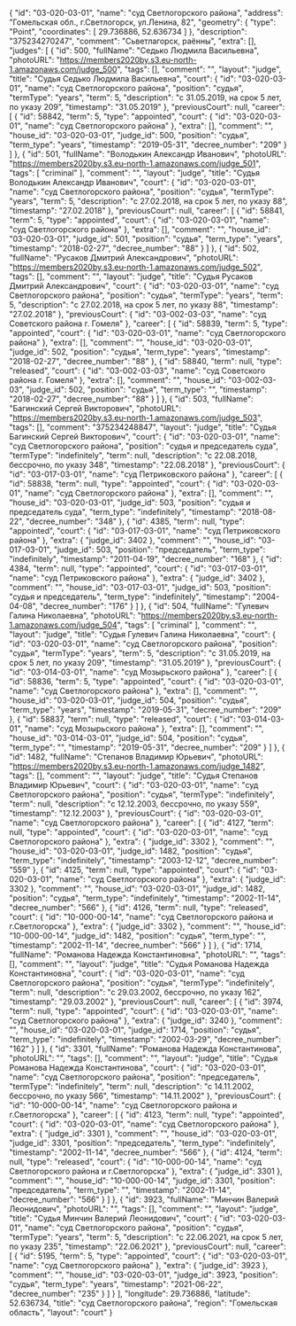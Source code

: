 {
    "id": "03-020-03-01",
    "name": "суд Светлогорского района",
    "address": "Гомельская обл., г.Светлогорск, ул.Ленина, 82",
    "geometry": {
        "type": "Point",
        "coordinates": [
            29.736886,
            52.636734
        ]
    },
    "description": "375234270247",
    "comment": "Сьветлагорск, раённы",
    "extra": [],
    "judges": [
        {
            "id": 500,
            "fullName": "Седько Людмила Васильевна",
            "photoURL": "https://members2020by.s3.eu-north-1.amazonaws.com/judge_500",
            "tags": [],
            "comment": "",
            "layout": "judge",
            "title": "Судья Седько Людмила Васильевна",
            "court": {
                "id": "03-020-03-01",
                "name": "суд Светлогорского района",
                "position": "судья",
                "termType": "years",
                "term": 5,
                "description": "c 31.05.2019, на срок 5 лет, по указу 209",
                "timestamp": "31.05.2019"
            },
            "previousCourt": null,
            "career": [
                {
                    "id": 58842,
                    "term": 5,
                    "type": "appointed",
                    "court": {
                        "id": "03-020-03-01",
                        "name": "суд Светлогорского района"
                    },
                    "extra": [],
                    "comment": "",
                    "house_id": "03-020-03-01",
                    "judge_id": 500,
                    "position": "судья",
                    "term_type": "years",
                    "timestamp": "2019-05-31",
                    "decree_number": "209"
                }
            ]
        },
        {
            "id": 501,
            "fullName": "Володькин Александр Иванович",
            "photoURL": "https://members2020by.s3.eu-north-1.amazonaws.com/judge_501",
            "tags": [
                "criminal"
            ],
            "comment": "",
            "layout": "judge",
            "title": "Судья Володькин Александр Иванович",
            "court": {
                "id": "03-020-03-01",
                "name": "суд Светлогорского района",
                "position": "судья",
                "termType": "years",
                "term": 5,
                "description": "c 27.02.2018, на срок 5 лет, по указу 88",
                "timestamp": "27.02.2018"
            },
            "previousCourt": null,
            "career": [
                {
                    "id": 58841,
                    "term": 5,
                    "type": "appointed",
                    "court": {
                        "id": "03-020-03-01",
                        "name": "суд Светлогорского района"
                    },
                    "extra": [],
                    "comment": "",
                    "house_id": "03-020-03-01",
                    "judge_id": 501,
                    "position": "судья",
                    "term_type": "years",
                    "timestamp": "2018-02-27",
                    "decree_number": "88"
                }
            ]
        },
        {
            "id": 502,
            "fullName": "Русаков Дмитрий Александрович",
            "photoURL": "https://members2020by.s3.eu-north-1.amazonaws.com/judge_502",
            "tags": [],
            "comment": "",
            "layout": "judge",
            "title": "Судья Русаков Дмитрий Александрович",
            "court": {
                "id": "03-020-03-01",
                "name": "суд Светлогорского района",
                "position": "судья",
                "termType": "years",
                "term": 5,
                "description": "c 27.02.2018, на срок 5 лет, по указу 88",
                "timestamp": "27.02.2018"
            },
            "previousCourt": {
                "id": "03-002-03-03",
                "name": "суд Советского района г. Гомеля"
            },
            "career": [
                {
                    "id": 58839,
                    "term": 5,
                    "type": "appointed",
                    "court": {
                        "id": "03-020-03-01",
                        "name": "суд Светлогорского района"
                    },
                    "extra": [],
                    "comment": "",
                    "house_id": "03-020-03-01",
                    "judge_id": 502,
                    "position": "судья",
                    "term_type": "years",
                    "timestamp": "2018-02-27",
                    "decree_number": "88"
                },
                {
                    "id": 58840,
                    "term": null,
                    "type": "released",
                    "court": {
                        "id": "03-002-03-03",
                        "name": "суд Советского района г. Гомеля"
                    },
                    "extra": [],
                    "comment": "",
                    "house_id": "03-002-03-03",
                    "judge_id": 502,
                    "position": "судья",
                    "term_type": "",
                    "timestamp": "2018-02-27",
                    "decree_number": "88"
                }
            ]
        },
        {
            "id": 503,
            "fullName": "Багинский Сергей Викторович",
            "photoURL": "https://members2020by.s3.eu-north-1.amazonaws.com/judge_503",
            "tags": [],
            "comment": "375234248847",
            "layout": "judge",
            "title": "Судья Багинский Сергей Викторович",
            "court": {
                "id": "03-020-03-01",
                "name": "суд Светлогорского района",
                "position": "судья и председатель суда",
                "termType": "indefinitely",
                "term": null,
                "description": "c 22.08.2018, бессрочно, по указу 348",
                "timestamp": "22.08.2018"
            },
            "previousCourt": {
                "id": "03-017-03-01",
                "name": "суд Петриковского района"
            },
            "career": [
                {
                    "id": 58838,
                    "term": null,
                    "type": "appointed",
                    "court": {
                        "id": "03-020-03-01",
                        "name": "суд Светлогорского района"
                    },
                    "extra": [],
                    "comment": "",
                    "house_id": "03-020-03-01",
                    "judge_id": 503,
                    "position": "судья и председатель суда",
                    "term_type": "indefinitely",
                    "timestamp": "2018-08-22",
                    "decree_number": "348"
                },
                {
                    "id": 4385,
                    "term": null,
                    "type": "appointed",
                    "court": {
                        "id": "03-017-03-01",
                        "name": "суд Петриковского района"
                    },
                    "extra": {
                        "judge_id": 3402
                    },
                    "comment": "",
                    "house_id": "03-017-03-01",
                    "judge_id": 503,
                    "position": "председатель",
                    "term_type": "indefinitely",
                    "timestamp": "2011-04-19",
                    "decree_number": "168"
                },
                {
                    "id": 4384,
                    "term": null,
                    "type": "appointed",
                    "court": {
                        "id": "03-017-03-01",
                        "name": "суд Петриковского района"
                    },
                    "extra": {
                        "judge_id": 3402
                    },
                    "comment": "",
                    "house_id": "03-017-03-01",
                    "judge_id": 503,
                    "position": "судья и председатель",
                    "term_type": "indefinitely",
                    "timestamp": "2004-04-08",
                    "decree_number": "176"
                }
            ]
        },
        {
            "id": 504,
            "fullName": "Гулевич Галина Николаевна",
            "photoURL": "https://members2020by.s3.eu-north-1.amazonaws.com/judge_504",
            "tags": [
                "criminal"
            ],
            "comment": "",
            "layout": "judge",
            "title": "Судья Гулевич Галина Николаевна",
            "court": {
                "id": "03-020-03-01",
                "name": "суд Светлогорского района",
                "position": "судья",
                "termType": "years",
                "term": 5,
                "description": "c 31.05.2019, на срок 5 лет, по указу 209",
                "timestamp": "31.05.2019"
            },
            "previousCourt": {
                "id": "03-014-03-01",
                "name": "суд Мозырьского района"
            },
            "career": [
                {
                    "id": 58836,
                    "term": 5,
                    "type": "appointed",
                    "court": {
                        "id": "03-020-03-01",
                        "name": "суд Светлогорского района"
                    },
                    "extra": [],
                    "comment": "",
                    "house_id": "03-020-03-01",
                    "judge_id": 504,
                    "position": "судья",
                    "term_type": "years",
                    "timestamp": "2019-05-31",
                    "decree_number": "209"
                },
                {
                    "id": 58837,
                    "term": null,
                    "type": "released",
                    "court": {
                        "id": "03-014-03-01",
                        "name": "суд Мозырьского района"
                    },
                    "extra": [],
                    "comment": "",
                    "house_id": "03-014-03-01",
                    "judge_id": 504,
                    "position": "судья",
                    "term_type": "",
                    "timestamp": "2019-05-31",
                    "decree_number": "209"
                }
            ]
        },
        {
            "id": 1482,
            "fullName": "Степанов Владимир Юрьевич",
            "photoURL": "https://members2020by.s3.eu-north-1.amazonaws.com/judge_1482",
            "tags": [],
            "comment": "",
            "layout": "judge",
            "title": "Судья Степанов Владимир Юрьевич",
            "court": {
                "id": "03-020-03-01",
                "name": "суд Светлогорского района",
                "position": "судья",
                "termType": "indefinitely",
                "term": null,
                "description": "c 12.12.2003, бессрочно, по указу 559",
                "timestamp": "12.12.2003"
            },
            "previousCourt": {
                "id": "03-020-03-01",
                "name": "суд Светлогорского района"
            },
            "career": [
                {
                    "id": 4127,
                    "term": null,
                    "type": "appointed",
                    "court": {
                        "id": "03-020-03-01",
                        "name": "суд Светлогорского района"
                    },
                    "extra": {
                        "judge_id": 3302
                    },
                    "comment": "",
                    "house_id": "03-020-03-01",
                    "judge_id": 1482,
                    "position": "судья",
                    "term_type": "indefinitely",
                    "timestamp": "2003-12-12",
                    "decree_number": "559"
                },
                {
                    "id": 4125,
                    "term": null,
                    "type": "appointed",
                    "court": {
                        "id": "03-020-03-01",
                        "name": "суд Светлогорского района"
                    },
                    "extra": {
                        "judge_id": 3302
                    },
                    "comment": "",
                    "house_id": "03-020-03-01",
                    "judge_id": 1482,
                    "position": "судья",
                    "term_type": "indefinitely",
                    "timestamp": "2002-11-14",
                    "decree_number": "566"
                },
                {
                    "id": 4126,
                    "term": null,
                    "type": "released",
                    "court": {
                        "id": "10-000-00-14",
                        "name": "суд Светлогорского района и г.Светлогорска"
                    },
                    "extra": {
                        "judge_id": 3302
                    },
                    "comment": "",
                    "house_id": "10-000-00-14",
                    "judge_id": 1482,
                    "position": "судья",
                    "term_type": "",
                    "timestamp": "2002-11-14",
                    "decree_number": "566"
                }
            ]
        },
        {
            "id": 1714,
            "fullName": "Романова Надежда Константиновна",
            "photoURL": "",
            "tags": [],
            "comment": "",
            "layout": "judge",
            "title": "Судья Романова Надежда Константиновна",
            "court": {
                "id": "03-020-03-01",
                "name": "суд Светлогорского района",
                "position": "судья",
                "termType": "indefinitely",
                "term": null,
                "description": "c 29.03.2002, бессрочно, по указу 162",
                "timestamp": "29.03.2002"
            },
            "previousCourt": null,
            "career": [
                {
                    "id": 3974,
                    "term": null,
                    "type": "appointed",
                    "court": {
                        "id": "03-020-03-01",
                        "name": "суд Светлогорского района"
                    },
                    "extra": {
                        "judge_id": 3240
                    },
                    "comment": "",
                    "house_id": "03-020-03-01",
                    "judge_id": 1714,
                    "position": "судья",
                    "term_type": "indefinitely",
                    "timestamp": "2002-03-29",
                    "decree_number": "162"
                }
            ]
        },
        {
            "id": 3301,
            "fullName": "Романова Надежда Константинова",
            "photoURL": "",
            "tags": [],
            "comment": "",
            "layout": "judge",
            "title": "Судья Романова Надежда Константинова",
            "court": {
                "id": "03-020-03-01",
                "name": "суд Светлогорского района",
                "position": "председатель",
                "termType": "indefinitely",
                "term": null,
                "description": "c 14.11.2002, бессрочно, по указу 566",
                "timestamp": "14.11.2002"
            },
            "previousCourt": {
                "id": "10-000-00-14",
                "name": "суд Светлогорского района и г.Светлогорска"
            },
            "career": [
                {
                    "id": 4123,
                    "term": null,
                    "type": "appointed",
                    "court": {
                        "id": "03-020-03-01",
                        "name": "суд Светлогорского района"
                    },
                    "extra": {
                        "judge_id": 3301
                    },
                    "comment": "",
                    "house_id": "03-020-03-01",
                    "judge_id": 3301,
                    "position": "председатель",
                    "term_type": "indefinitely",
                    "timestamp": "2002-11-14",
                    "decree_number": "566"
                },
                {
                    "id": 4124,
                    "term": null,
                    "type": "released",
                    "court": {
                        "id": "10-000-00-14",
                        "name": "суд Светлогорского района и г.Светлогорска"
                    },
                    "extra": {
                        "judge_id": 3301
                    },
                    "comment": "",
                    "house_id": "10-000-00-14",
                    "judge_id": 3301,
                    "position": "председатель",
                    "term_type": "",
                    "timestamp": "2002-11-14",
                    "decree_number": "566"
                }
            ]
        },
        {
            "id": 3923,
            "fullName": "Минчин Валерий Леонидович",
            "photoURL": "",
            "tags": [],
            "comment": "",
            "layout": "judge",
            "title": "Судья Минчин Валерий Леонидович",
            "court": {
                "id": "03-020-03-01",
                "name": "суд Светлогорского района",
                "position": "судья",
                "termType": "years",
                "term": 5,
                "description": "c 22.06.2021, на срок 5 лет, по указу 235",
                "timestamp": "22.06.2021"
            },
            "previousCourt": null,
            "career": [
                {
                    "id": 5195,
                    "term": 5,
                    "type": "appointed",
                    "court": {
                        "id": "03-020-03-01",
                        "name": "суд Светлогорского района"
                    },
                    "extra": {
                        "judge_id": 3923
                    },
                    "comment": "",
                    "house_id": "03-020-03-01",
                    "judge_id": 3923,
                    "position": "судья",
                    "term_type": "years",
                    "timestamp": "2021-06-22",
                    "decree_number": "235"
                }
            ]
        }
    ],
    "longitude": 29.736886,
    "latitude": 52.636734,
    "title": "суд Светлогорского района",
    "region": "Гомельская область",
    "layout": "court"
}